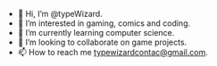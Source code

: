 - 👋 Hi, I’m @typeWizard.
- 👀 I’m interested in gaming, comics and coding.
- 🌱 I’m currently learning computer science.
- 💞️ I’m looking to collaborate on game projects.
- 📫 How to reach me typewizardcontac@gmail.com.

<!---
typeWizard/typeWizard is a ✨ special ✨ repository because its `README.md` (this file) appears on your GitHub profile.
You can click the Preview link to take a look at your changes.
--->
